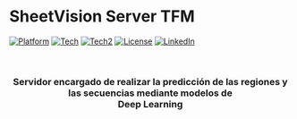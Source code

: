 # SheetVision Server TFM

<!-- Improved compatibility of back to top link: See: https://github.com/othneildrew/Best-README-Template/pull/73 -->
<a name="readme-top"></a>

[![Platform](https://img.shields.io/static/v1?label=Deploy&message=Railway.App&color=blue&style=for-the-badge)](https://railway.app/)
[![Tech](https://img.shields.io/static/v1?label=Technology&message=Python&color=orange&style=for-the-badge)]()
[![Tech2](https://img.shields.io/static/v1?label=Technology&message=Flask&color=blueviolet&style=for-the-badge)](https://flask.palletsprojects.com/en/2.3.x/)
[![License](https://img.shields.io/static/v1?label=License&message=MIT&color=green&style=for-the-badge)]()
[![LinkedIn](https://img.shields.io/badge/LinkedIn-Profile-blue?style=for-the-badge&logo=linkedin)](https://www.linkedin.com/in/juan-carlos-martinez-sevilla/)



<!-- PROJECT LOGO -->
<br />
<div align="center">
  <h3 align="center">Servidor encargado de realizar la predicción de las regiones y las secuencias mediante modelos de <br>Deep Learning</h3>
</div>
